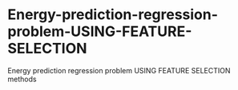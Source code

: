 # Energy-prediction-regression-problem-USING-FEATURE-SELECTION
Energy prediction regression problem USING FEATURE SELECTION methods
